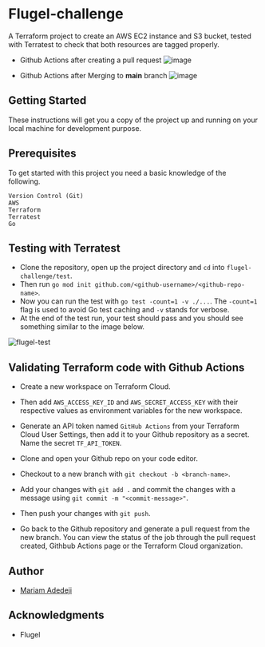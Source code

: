 # Flugel-challenge

A Terraform project to create an AWS EC2 instance and S3 bucket, tested with Terratest to check that both resources are tagged properly.

* Github Actions after creating a pull request
![image](https://user-images.githubusercontent.com/33374159/134812944-a718145f-c8bf-4382-ac85-5944d7e94c24.png)

* Github Actions after Merging to **main** branch
![image](https://user-images.githubusercontent.com/33374159/134813134-de0afa61-1514-40c3-9e26-eab69f72c1c2.png)

## Getting Started

These instructions will get you a copy of the project up and running on your local machine for development purpose.

## Prerequisites

To get started with this project you need a basic knowledge of the following.
```
Version Control (Git)
AWS
Terraform
Terratest
Go
```

## Testing with Terratest

* Clone the repository, open up the project directory and `cd` into `flugel-challenge/test`.
* Then run `go mod init github.com/<github-username>/<github-repo-name>`.
* Now you can run the test with `go test -count=1 -v ./...`. The `-count=1` flag is used to avoid Go test caching and `-v` stands for verbose.
* At the end of the test run, your test should pass and you should see something similar to the image below.

![flugel-test](https://user-images.githubusercontent.com/33374159/134811887-24cda8bf-f28c-4f23-9c13-8c10d407cc6c.png)

## Validating Terraform code with Github Actions

* Create a new workspace on Terraform Cloud.
* Then add `AWS_ACCESS_KEY_ID` and `AWS_SECRET_ACCESS_KEY` with their respective values as environment variables for the new workspace.
* Generate an API token named `GitHub Actions` from your Terraform Cloud User Settings, then add it to your Github repository as a secret. Name the secret `TF_API_TOKEN`.

* Clone and open your Github repo on your code editor.
* Checkout to a new branch with `git checkout -b <branch-name>`.
* Add your changes with `git add .` and commit the changes with a message using `git commit -m "<commit-message>"`.
* Then push your changes with `git push`.
* Go back to the Github repository and generate a pull request from the new branch. You can view the status of the job through the pull request created, Githbub Actions page or the Terraform Cloud organization.

## Author

* [Mariam Adedeji](https://github.com/mariehposa)

## Acknowledgments

* Flugel